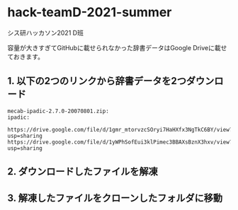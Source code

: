# hack-teamD-2021-summer
シス研ハッカソン2021 D班

容量が大きすぎてGitHubに載せられなかった辞書データはGoogle Driveに載せておきます。

## 1. 以下の2つのリンクから辞書データを2つダウンロード

    mecab-ipadic-2.7.0-20070801.zip:
    ipadic:
    
    https://drive.google.com/file/d/1gmr_mtorvzcSOryi7HaHXfx3NgTkC6BY/view?usp=sharing
    https://drive.google.com/file/d/1yWPhSofEui3klPimec3BBAXsBznX3hxv/view?usp=sharing

## 2. ダウンロードしたファイルを解凍

## 3. 解凍したファイルをクローンしたフォルダに移動
